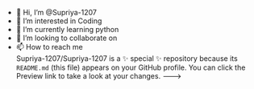 - 👋 Hi, I’m @Supriya-1207
- 👀 I’m interested in Coding
- 🌱 I’m currently learning python
- 💞️ I’m looking to collaborate on 
- 📫 How to reach me  
Supriya-1207/Supriya-1207 is a ✨ special ✨ repository because its `README.md` (this file) appears on your GitHub profile.
You can click the Preview link to take a look at your changes.
--->
